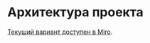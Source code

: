 # Архитектура проекта

[Текущий вариант доступен в Miro](https://miro.com/app/board/uXjVPi0W6mI=/?share_link_id=47171199908). 
 
